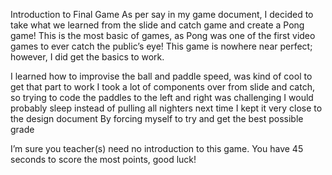 Introduction to Final Game
As per say in my game document, I decided to take what we learned from the slide and catch game and create a Pong game! This is the most basic of games, as Pong was one of the first video games to ever catch the public’s eye! This game is nowhere near perfect; however, I did get the basics to work. 
 
 I learned  how to improvise the ball and paddle speed, was kind of cool to get that part to work
 I took a lot of components over from slide and catch, so trying to code the paddles to the left and right was challenging 
 I would probably sleep instead of pulling all nighters next time 
 I kept it very close to the design document
 By forcing myself to try and get the best possible grade

 I’m sure you teacher(s) need no introduction to this game. You have 45 seconds to score the most points, good luck!
